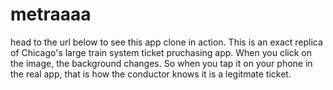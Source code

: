 # metraaaa

head to the url below to see this app clone in action.  This is an exact replica of Chicago's large train system ticket pruchasing app.  When  you click on the image, the background changes.  So when you tap it on your phone in the real app, that is how the conductor knows it is a legitmate ticket.


